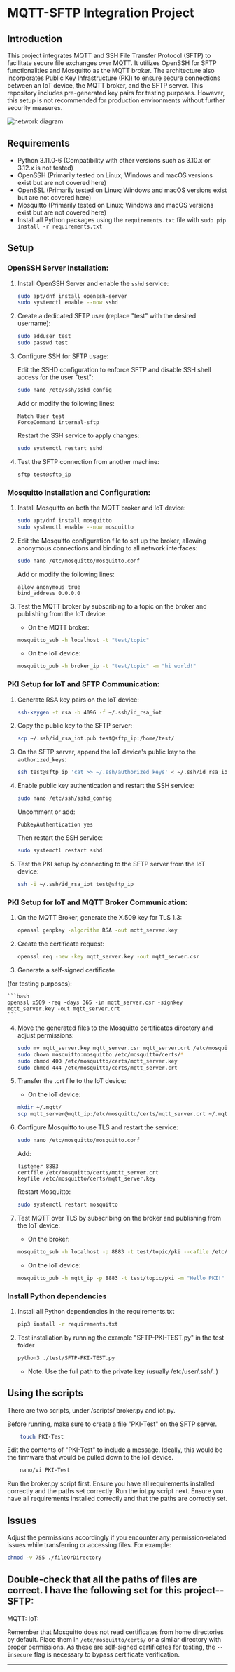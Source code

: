 # MQTT-SFTP Integration Project

## Introduction

This project integrates MQTT and SSH File Transfer Protocol (SFTP) to facilitate secure file exchanges over MQTT. It utilizes OpenSSH for SFTP functionalities and Mosquitto as the MQTT broker. The architecture also incorporates Public Key Infrastructure (PKI) to ensure secure connections between an IoT device, the MQTT broker, and the SFTP server. This repository includes pre-generated key pairs for testing purposes. However, this setup is not recommended for production environments without further security measures.

![network diagram](https://i.imgur.com/hbVA7Cw.png)
## Requirements

- Python 3.11.0-6 (Compatibility with other versions such as 3.10.x or 3.12.x is not tested)
- OpenSSH (Primarily tested on Linux; Windows and macOS versions exist but are not covered here)
- OpenSSL (Primarily tested on Linux; Windows and macOS versions exist but are not covered here)
- Mosquitto (Primarily tested on Linux; Windows and macOS versions exist but are not covered here)
- Install all Python packages using the `requirements.txt` file with `sudo pip install -r requirements.txt`

## Setup 

### OpenSSH Server Installation:

1. Install OpenSSH Server and enable the `sshd` service:

    ```bash
    sudo apt/dnf install openssh-server
    sudo systemctl enable --now sshd
    ```

2. Create a dedicated SFTP user (replace "test" with the desired username):

    ```bash
    sudo adduser test
    sudo passwd test
    ```

3. Configure SSH for SFTP usage:

    Edit the SSHD configuration to enforce SFTP and disable SSH shell access for the user "test":

    ```bash
    sudo nano /etc/ssh/sshd_config
    ```

    Add or modify the following lines:

    ```
    Match User test
    ForceCommand internal-sftp
    ```

    Restart the SSH service to apply changes:

    ```bash
    sudo systemctl restart sshd
    ```

4. Test the SFTP connection from another machine:

    ```bash
    sftp test@sftp_ip
    ```

### Mosquitto Installation and Configuration:

1. Install Mosquitto on both the MQTT broker and IoT device:

    ```bash
    sudo apt/dnf install mosquitto
    sudo systemctl enable --now mosquitto
    ```

2. Edit the Mosquitto configuration file to set up the broker, allowing anonymous connections and binding to all network interfaces:

    ```bash
    sudo nano /etc/mosquitto/mosquitto.conf
    ```

    Add or modify the following lines:

    ```
    allow_anonymous true
    bind_address 0.0.0.0
    ```

3. Test the MQTT broker by subscribing to a topic on the broker and publishing from the IoT device:

    - On the MQTT broker:

    ```bash
    mosquitto_sub -h localhost -t "test/topic"
    ```

    - On the IoT device:

    ```bash
    mosquitto_pub -h broker_ip -t "test/topic" -m "hi world!"
    ```

### PKI Setup for IoT and SFTP Communication:

1. Generate RSA key pairs on the IoT device:

    ```bash
    ssh-keygen -t rsa -b 4096 -f ~/.ssh/id_rsa_iot
    ```

2. Copy the public key to the SFTP server:

    ```bash
    scp ~/.ssh/id_rsa_iot.pub test@sftp_ip:/home/test/
    ```

3. On the SFTP server, append the IoT device's public key to the `authorized_keys`:

    ```bash
    ssh test@sftp_ip 'cat >> ~/.ssh/authorized_keys' < ~/.ssh/id_rsa_iot.pub
    ```

4. Enable public key authentication and restart the SSH service:

    ```bash
    sudo nano /etc/ssh/sshd_config
    ```

    Uncomment or add:

    ```
    PubkeyAuthentication yes
    ```

    Then restart the SSH service:

    ```bash
    sudo systemctl restart sshd
    ```

5. Test the PKI setup by connecting to the SFTP server from the IoT device:

    ```bash
    ssh -i ~/.ssh/id_rsa_iot test@sftp_ip
    ```

### PKI Setup for IoT and MQTT Broker Communication:

1. On the MQTT Broker, generate the X.509 key for TLS 1.3:

    ```bash
    openssl genpkey -algorithm RSA -out mqtt_server.key
    ```

2. Create the certificate request:

    ```bash
    openssl req -new -key mqtt_server.key -out mqtt_server.csr
    ```

3. Generate a self-signed certificate

 (for testing purposes):

    ```bash
    openssl x509 -req -days 365 -in mqtt_server.csr -signkey mqtt_server.key -out mqtt_server.crt
    ```

4. Move the generated files to the Mosquitto certificates directory and adjust permissions:

    ```bash
    sudo mv mqtt_server.key mqtt_server.csr mqtt_server.crt /etc/mosquitto/certs/
    sudo chown mosquitto:mosquitto /etc/mosquitto/certs/*
    sudo chmod 400 /etc/mosquitto/certs/mqtt_server.key
    sudo chmod 444 /etc/mosquitto/certs/mqtt_server.crt
    ```

5. Transfer the .crt file to the IoT device:

    - On the IoT device:
    ```bash
    mkdir ~/.mqtt/
    scp mqtt_server@mqtt_ip:/etc/mosquitto/certs/mqtt_server.crt ~/.mqtt/
    ```

6. Configure Mosquitto to use TLS and restart the service:

    ```bash
    sudo nano /etc/mosquitto/mosquitto.conf
    ```

    Add:

    ```
    listener 8883
    certfile /etc/mosquitto/certs/mqtt_server.crt
    keyfile /etc/mosquitto/certs/mqtt_server.key
    ```

    Restart Mosquitto:

    ```bash
    sudo systemctl restart mosquitto
    ```

7. Test MQTT over TLS by subscribing on the broker and publishing from the IoT device:

    - On the broker:

    ```bash
    mosquitto_sub -h localhost -p 8883 -t test/topic/pki --cafile /etc/mosquitto/certs/mqtt_server.crt --insecure
    ```

    - On the IoT device:

    ```bash
    mosquitto_pub -h mqtt_ip -p 8883 -t test/topic/pki -m "Hello PKI!" --cafile /path/to/mqtt_server.crt --insecure
    ```

### Install Python dependencies

1. Install all Python dependencies in the requirements.txt

    ```bash
    pip3 install -r requirements.txt
    ```

2. Test installation by running the example "SFTP-PKI-TEST.py" in the test folder

    ```bash
    python3 ./test/SFTP-PKI-TEST.py
    ```
    - Note: Use the full path to the private key (usually /etc/user/.ssh/..)
      
## Using the scripts
There are two scripts, under /scripts/ broker.py and iot.py.

Before running, make sure to create a file "PKI-Test" on the SFTP server.
```bash
    touch PKI-Test
```
Edit the contents of "PKI-Test" to include a message. Ideally, this would be the firmware that would be pulled down to the IoT device.
```bash
    nano/vi PKI-Test
```
Run the broker.py script first. Ensure you have all requirements installed correctly and the paths set correctly. 
Run the iot.py script next. Ensure you have all requirements installed correctly and that the paths are correctly set. 

## Issues 

Adjust the permissions accordingly if you encounter any permission-related issues while transferring or accessing files. For example:

```bash
chmod -v 755 ./fileOrDirectory
```

Double-check that all the paths of files are correct. I have the following set for this project--
SFTP: 
- 
MQTT:
IoT:

Remember that Mosquitto does not read certificates from home directories by default. Place them in `/etc/mosquitto/certs/` or a similar directory with proper permissions. As these are self-signed certificates for testing, the `--insecure` flag is necessary to bypass certificate verification.

---
